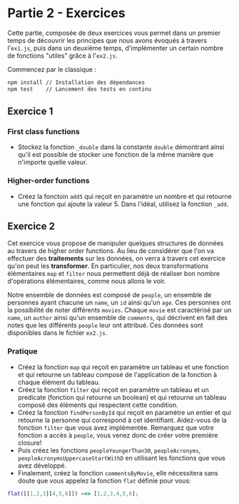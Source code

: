 # Partie 2 - Exercices

Cette partie, composée de deux exercices vous permet dans un premier temps de découvrir les principes que nous avons évoqués à travers l'`ex1.js`, puis dans un deuxième temps, d'implémenter un certain nombre de fonctions "utiles" grâce à l'`ex2.js`.

Commencez par le classique :

```bash
npm install // Installation des dépendances
npm test    // Lancement des tests en continu
```

## Exercice 1

### First class functions

- Stockez la fonction `_double` dans la constante `double` démontrant ainsi qu'il est possible de stocker une fonction de la même manière que n'importe quelle valeur.

### Higher-order functions 

- Créez la fonctoin `add5` qui reçoit en paramètre un nombre et qui retourne une fonction qui ajoute la valeur 5. Dans l'idéal, utilisez la fonction `_add`.

## Exercice 2

Cet exercice vous propose de manipuler quelques structures de données au travers de higher order functions. Au lieu de considérer que l'on va effectuer des __traitements__ sur les données, on verra à travers cet exercice qu'on peut les __transformer__. En particulier, nos deux transformations élémentaires `map` et `filter` nous permettent déjà de réaliser bon nombre d'opérations élémentaires, comme nous allons le voir.

Notre ensemble de données est composé de `people`, un ensemble de personnes ayant chacune un `name`, un `id` ainsi qu'un `age`. Ces personnes ont la possibilité de noter différents `movies`. Chaque `movie` est caractérisé par un `name`, un `author` ainsi qu'un ensemble de `comments`, qui décrivent en fait des notes que les différents `people` leur ont attribué. Ces données sont disponibles dans le fichier `ex2.js`.

### Pratique

- Créez la fonction `map` qui reçoit en paramètre un tableau et une fonction et qui retourne un tableau composé de l'application de la fonction à chaque élément du tableau.
- Créez la fonction `filter` qui reçoit en paramètre un tableau et un predicate (fonction qui retourne un boolean) et qui retourne un tableau composé des éléments qui respectent cette condition.
- Créez la fonction `findPersonById` qui reçoit en paramètre un entier et qui retourne la personne qui correspond à cet identifiant. Aidez-vous de la fonction `filter` que vous avez implémentée. Remarquez que votre fonction a accès à `people`, vous venez donc de créer votre première closure!
- Puis créez les fonctions `peopleYoungerThan30`, `peopleAcronyms`, `peopleAcronymsUppercaseStartWithD` en utilisant les fonctions que vous avez développé.
- Finalement, créez la fonction `commentsByMovie`, elle nécessitera sans doute que vous appelez la fonction `flat` définie pour vous:

```javascript
flat([[1,2,3][4,5,6]]) ==> [1,2,3,4,5,6];
```

